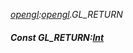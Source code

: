 _[opengl](../../modules/opengl/opengl-module.md):[opengl](../../modules/opengl/opengl-module.md).GL\_RETURN_
##### Const GL\_RETURN:[Int](../../modules/wonkey/wonkey-types-int.md)
